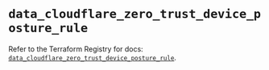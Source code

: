 # `data_cloudflare_zero_trust_device_posture_rule`

Refer to the Terraform Registry for docs: [`data_cloudflare_zero_trust_device_posture_rule`](https://registry.terraform.io/providers/cloudflare/cloudflare/5.8.4/docs/data-sources/zero_trust_device_posture_rule).

